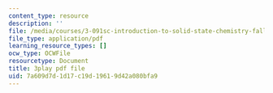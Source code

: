 ```yaml
---
content_type: resource
description: ''
file: /media/courses/3-091sc-introduction-to-solid-state-chemistry-fall-2010/7a609d7d1d17c19d19619d42a080bfa9_xu-p6Ffh-A.pdf
file_type: application/pdf
learning_resource_types: []
ocw_type: OCWFile
resourcetype: Document
title: 3play pdf file
uid: 7a609d7d-1d17-c19d-1961-9d42a080bfa9
---
```

